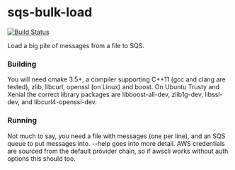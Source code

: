 # sqs-bulk-load

[![Build Status](https://travis-ci.org/smmckay/sqs-bulk-load.svg?branch=master)](https://travis-ci.org/smmckay/sqs-bulk-load)

Load a big pile of messages from a file to SQS.

### Building

You will need cmake 3.5+, a compiler supporting C++11 (gcc and clang are tested), zlib, libcurl, openssl (on Linux) and
boost. On Ubuntu Trusty and Xenial the correct library packages are libboost-all-dev, zlib1g-dev, libssl-dev, and
libcurl4-openssl-dev.

### Running

Not much to say, you need a file with messages (one per line), and an SQS queue to put messages into. --help goes into more 
detail. AWS credentials are sourced from the default provider chain, so if awscli works without auth options this should too.
